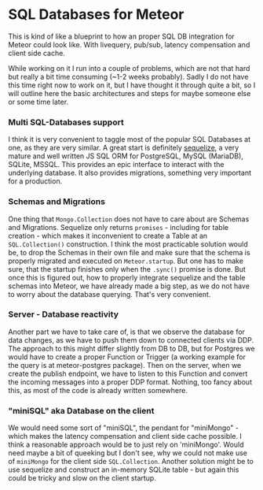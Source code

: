 # SQL Databases for Meteor

This is kind of like a blueprint to how an proper SQL DB integration for Meteor
could look like. With livequery, pub/sub, latency compensation and client side
cache.  

While working on it I run into a couple of problems, which are not that hard but
really a bit time consuming (~1-2 weeks probably). Sadly I do not have this time
right now to work on it, but I have thought it through quite a bit, so I will
outline here the basic architectures and steps for maybe someone else or some
time later.

### Multi SQL-Databases support

I think it is very convenient to taggle most of the popular SQL Databases at
one, as they are very similar. A great start is definitely [sequelize](https://github.com/sequelize/sequelize), a very mature and well written JS SQL ORM for PostgreSQL, MySQL (MariaDB), SQLite, MSSQL. This provides an epic interface to interact with the underlying database. It also provides migrations, something very important for a production.

### Schemas and Migrations

One thing that `Mongo.Collection` does not have to care about are Schemas and
Migrations. Sequelize only returns `promises` - including for table creation -
which makes it inconvenient to create a Table at an `SQL.Collection()`
construction. I think the most practicable solution would be, to drop the
Schemas in their own file and make sure that the schema is properly migrated and
executed on `Meteor.startup`. But one has to make sure, that the startup
finishes only when the `.sync()` promise is done. But once this is figured out,
how to properly integrate sequelize and the table schemas into Meteor, we have
already made a big step, as we do not have to worry about the database querying.
That's very convenient.

### Server - Database reactivity

Another part we have to take care of, is that we observe the database for data
changes, as we have to push them down to connected clients via DDP.
The approach to this might differ slightly from DB to DB, but for Postgres we
would have to create a proper Function or Trigger (a working example for the query
is at meteor-postgres package). Then on the server, when we create the publish
endpoint, we have to listen to this Function and convert the incoming messages
into a proper DDP format. Nothing, too fancy about this, as most of the code is
already written somewhere.

### "miniSQL" aka Database on the client

We would need some sort of "miniSQL", the pendant for "miniMongo" - which makes
the latency compensation and client side cache possible. I think a reasonable
approach would be to just rely on 'miniMongo'. Would need maybe a bit of
queeking but I don't see, why we could not make use of `miniMongo` for the
client side `SQL.Collection`. Another solution might be to use sequelize and
construct an in-memory SQLite table - but again this could be tricky and slow on
the client startup.
